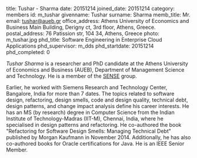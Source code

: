 title: Tushar - Sharma
date: 20151214
joined_date: 20151214
category: members 
id: m_tushar
givenname: Tushar
surname: Sharma
memb_title: Mr.
email: tushar@aueb.gr
office_address: Athens University of Economics and Business Main Building, Derigny ct, 3rd floor, Athens, Greece.
postal_address: 76 Patission str, 104 34, Athens, Greece 
photo: m_tushar.jpg
phd_title: Software Engineering in Enterprise Cloud Applications
phd_supervisor: m_dds
phd_startdate: 20151214
phd_completed: 0

_Tushar Sharma_ is a researcher and PhD candidate at the Athens University of Economics and Business (AUEB), Department of Management Science and Technology. He is a member of the [SENSE](../groups/g_sense-details.html) group.

Earlier, he worked with Siemens Research and Technology Center, Bangalore, India for more than 7 dates. The topics related to software design, refactoring, design smells, code and design quality, technical debt, design patterns, and change impact analysis define his career interests. He has an MS (by research) degree in Computer Science from the Indian Institute of Technology-Madras (IIT-M), Chennai, India, where he specialised in design patterns and refactoring. He co-authored the book "Refactoring for Software Design Smells: Managing Technical Debt" published by Morgan Kaufmann in November 2014\. Additionally, he has also co-authored books for Oracle certifications for Java. He is an IEEE Senior Member.